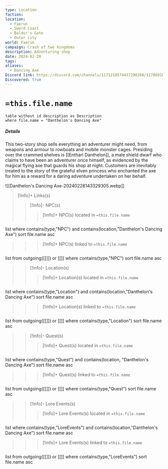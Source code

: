 ```yaml
---
type: Location
faction: 
location:
  - Faerun
  - Sword Coast
  - Baldur's Gate
  - Outer city
world: Faerun
campaign: Crash of two kingdoms
description: Adventuring shop
date: 2024-02-28
tags: 
aliases:
  - Dancing Axe
Discord link: https://discord.com/channels/1171210574437298268/1178691800790220880
Discovered: true
---
```

# `=this.file.name`
```dataview
table without id description as Description
where file.name = "Danthelon's Dancing Axe"
```
##### Details

This two-story shop sells everything an adventurer might need, from weapons and armour to rowboats and mobile monster cages. Presiding over the crammed shelves is [[Entharl Danthelon]], a male shield dwarf who claims to have been an adventurer once himself, as evidenced by the magical flying axe that guards his shop at night. Customers are inevitably treated to the story of the grateful elven princess who enchanted the axe for him as a reward for a daring adventure undertaken on her behalf.

![[Danthelon's Dancing Axe-20240228143329305.webp]]


>[!info]+ Links(s) 
>>[!info]- NPC(s) 
>>>[!info]+ NPC(s) located in  `=this.file.name`
>>>```dataview
list 
where contains(type,"NPC") and  contains(location,"Danthelon's Dancing Axe")
sort file.name asc
>>
>>>[!info]+ NPC(s) linked to `=this.file.name`
>>>```dataview
list from outgoing([[]]) or [[]]
where contains(type,"NPC")
sort file.name asc
>
>>[!info]- Location(s) 
>>>[!info]+ Location(s) located in `=this.file.name`
>>>```dataview
list 
where contains(type,"Location") and  contains(location,"Danthelon's Dancing Axe")
sort file.name asc
>>
>>>[!info]+ Location(s) linked to `=this.file.name`
>>>```dataview
list from outgoing([[]]) or [[]]
where contains(type,"Location")
sort file.name asc
>
>>[!info]- Quest(s) 
>>>[!info]+ Quest(s) located in `=this.file.name`
>>>```dataview
list 
where contains(type,"Quest") and  contains(location, "Danthelon's Dancing Axe")
sort file.name asc
>>
>>>[!info]+ Quest(s) linked to `=this.file.name`
>>>```dataview
list from outgoing([[]]) or [[]]
where contains(type,"Quest")
sort file.name asc
>
>>[!info]- Lore Events(s) 
>>>[!info]+ Lore Events(s) located in `=this.file.name`
>>>```dataview
list 
where contains(type,"LoreEvents") and  contains(location,"Danthelon's Dancing Axe")
sort file.name asc
>>
>>>[!info]+ Lore Events(s) linked to `=this.file.name`
>>>```dataview
list from outgoing([[]]) or [[]]
where contains(type,"LoreEvents")
sort file.name asc